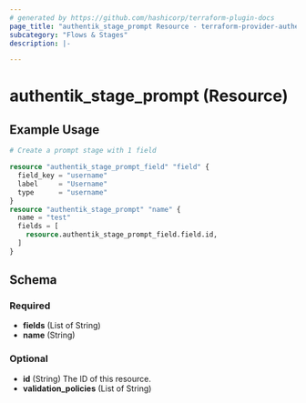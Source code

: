 ```yaml
---
# generated by https://github.com/hashicorp/terraform-plugin-docs
page_title: "authentik_stage_prompt Resource - terraform-provider-authentik"
subcategory: "Flows & Stages"
description: |-

---
```


# authentik_stage_prompt (Resource)



## Example Usage

```terraform
# Create a prompt stage with 1 field

resource "authentik_stage_prompt_field" "field" {
  field_key = "username"
  label     = "Username"
  type      = "username"
}
resource "authentik_stage_prompt" "name" {
  name = "test"
  fields = [
    resource.authentik_stage_prompt_field.field.id,
  ]
}
```

<!-- schema generated by tfplugindocs -->
## Schema

### Required

- **fields** (List of String)
- **name** (String)

### Optional

- **id** (String) The ID of this resource.
- **validation_policies** (List of String)


